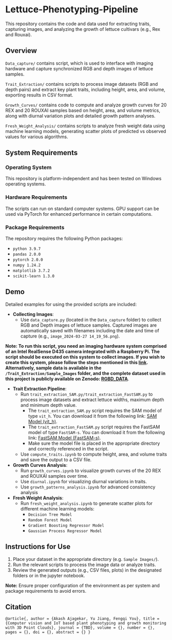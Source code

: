 # Lettuce-Phenotyping-Pipeline
This repository contains the code and data used for extracting traits, capturing images, and analyzing the growth of lettuce cultivars (e.g., Rex and Rouxai). 

## Overview
`Data_capture/` contains script, which is used to interface with imaging hardware and capture synchronized RGB and depth images of lettuce samples. 

`Trait_Extraction/` contains scripts to process image datasets (RGB and depth pairs) and extract key plant traits, including height, area, and volume, exporting results in CSV format.

`Growth_Curves/` contains code to compute and analyze growth curves for 20 REX and 20 ROUXAI samples based on height, area, and volume metrics, along with diurnal variation plots and detailed growth pattern analyses.

`Fresh_Weight_Analysis/` contains scripts to analyze fresh weight data using machine learning models, generating scatter plots of predicted vs observed values for various algorithms.


## System Requirements
### Operating System
This repository is platform-independent and has been tested on Windows operating systems.
### Hardware Requirements
The scripts can run on standard computer systems. GPU support can be used via PyTorch for enhanced performance in certain computations.
### Package Requirements
The repository requires the following Python packages:
* `python 3.9.7`
* `pandas 2.0.0`
* `pytorch 2.0.0`
* `numpy 1.24.2`
* `matplotlib 3.7.2`
* `scikit-learn 1.3.0`

## Demo
Detailed examples for using the provided scripts are included:
* **Collecting Images**:
  * Use `data_capture.py` (located in the `Data_capture` folder) to collect RGB and Depth images of lettuce samples. Captured images are automatically saved with filenames including the date and time of capture (e.g., `image_2024-03-27 14_19_56.png`).
 
**Note: To run this script, you need an imaging hardware system comprised of an Intel RealSense D435 camera integrated with a Raspberry Pi. The script should be executed on this system to collect images. If you wish to create this system, please follow the steps mentioned in this [link](https://github.com/datasith/Ai_Demos_RPi/wiki/Raspberry-Pi-4-and-Intel-RealSense-D435). Alternatively, sample data is available in the `/Trait_Extraction/Sample_Images` folder, and the complete dataset used in this project is publicly available on Zenodo: [RGBD_DATA](https://zenodo.org/records/14635169?token=eyJhbGciOiJIUzUxMiJ9.eyJpZCI6ImZlZDgyZjE4LTA4ZWYtNGY5ZS1hYTc1LWM4ODI2YWVhM2RhYiIsImRhdGEiOnt9LCJyYW5kb20iOiJlZTJkZDBlOGFlYTY1YTZlODFmMTczZDNhMmI4Y2UyYiJ9.SCAFf-zoOMV9RpX4HbqEUFhDFY6GCuzOT72SycuOGTuHe-rPUdZ7ZCDELwNmKsAb_xi3Dx50OeGYsqtbtpHgmQ)**.

* **Trait Extraction Pipeline**:
  * Run `trait_extraction_SAM.py/trait_extraction_FastSAM.py` to process image datasets and extract lettuce widths, maximum depth and minimum depth value.
    * The `trait_extraction_SAM.py` script requires the SAM model of type `vit_h`. You can download it from the following link: [SAM Model (vit_h)](https://dl.fbaipublicfiles.com/segment_anything/sam_vit_h_4b8939.pth).
    * The `trait_extraction_FastSAM.py` script requires the FastSAM model of type `FastSAM-s`. You can download it from the following link: [FastSAM Model (FastSAM-s)](https://github.com/ultralytics/assets/releases/download/v8.2.0/FastSAM-s.pt).
    * Make sure the model file is placed in the appropriate directory and correctly referenced in the script.
  * Use `compute_traits.ipynb` to compute height, area, and volume traits and save the output to a CSV file.
* **Growth Curves Analysis**:
  * Run `growth_curves.ipynb` to visualize growth curves of the 20 REX and ROUXAI samples over time.
  * Use `diurnal.ipynb` for visualizing diurnal variations in traits.
  * Use `growth_patterns_analysis.ipynb` for advanced consistency analysis
* **Fresh Weight Analysis**:
  * Run `fresh_weight_analysis.ipynb` to generate scatter plots for different machine learning models:
    * `Decision Tree Model`
    * `Random Forest Model`
    * `Gradient Boosting Regressor Model`
    * `Gaussian Process Regressor Model`

## Instructions for Use
1) Place your dataset in the appropriate directory (e.g. `⁣Sample Images/`).
2) Run the relevant scripts to process the image data or analyze traits.
3) Review the generated outputs (e.g., CSV files, plots) in the designated folders or in the jupyter notebook. 

**Note:** Ensure proper configuration of the environment as per system and package requirements to avoid errors.

## Citation
`@article{, author = {Akash Ajagekar, Yu Jiang, Fengqi You},
title = {Computer vision and IoT based plant phenotyping and growth monitoring with 3D Point Clouds},
journal = {TBD},
volume = {},
number = {},
pages = {},
doi = {},
abstract = {}
}`
